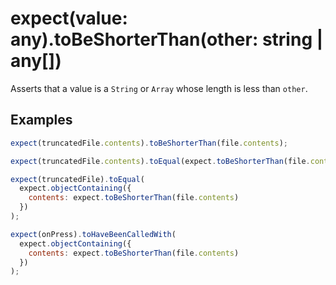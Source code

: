 # expect(value: any).toBeShorterThan(other: string | any[])

Asserts that a value is a `String` or `Array` whose length is less than `other`.

## Examples

```js
expect(truncatedFile.contents).toBeShorterThan(file.contents);
```

```js
expect(truncatedFile.contents).toEqual(expect.toBeShorterThan(file.contents));
```

```js
expect(truncatedFile).toEqual(
  expect.objectContaining({
    contents: expect.toBeShorterThan(file.contents)
  })
);
```

```js
expect(onPress).toHaveBeenCalledWith(
  expect.objectContaining({
    contents: expect.toBeShorterThan(file.contents)
  })
);
```
